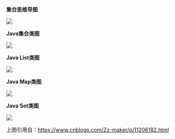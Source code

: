 
**集合思维导图**

<img src="@/assets/blog/img/collections/collectionAllDiag1.png"/>


**Java集合类图**

<img src="@/assets/blog/img/collections/collectionAllDiag2.png"/>

**Java List类图**

<img src="@/assets/blog/img/collections/collectionAllDiag3.png"/>

**Java Map类图**

<img src="@/assets/blog/img/collections/collectionAllDiag4.png"/>

**Java Set类图**

<img src="@/assets/blog/img/collections/collectionAllDiag5.png"/>


上图引用自：<a href="https://www.cnblogs.com/Zz-maker/p/11206182.html" target="_blank">https://www.cnblogs.com/Zz-maker/p/11206182.html</a>


